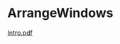 # ArrangeWindows
[Intro.pdf](https://github.com/avrhama/ArrangeWindows/blob/master/ArrangeWindowsTutorial.pdf)
